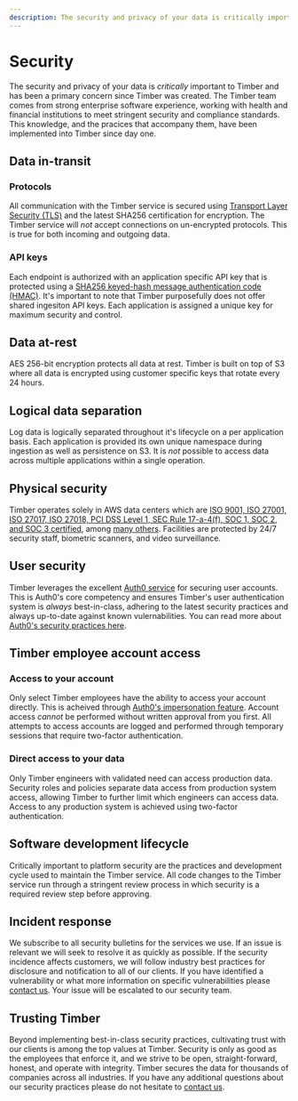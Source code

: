 ```yaml
---
description: The security and privacy of your data is critically important to Timber.
---
```

# Security

The security and privacy of your data is _critically_ important to Timber and has been a primary concern since Timber was created. The Timber team comes from strong enterprise software experience, working with health and financial institutions to meet stringent security and compliance standards. This knowledge, and the pracices that accompany them, have been implemented into Timber since day one.

## Data in-transit

### Protocols

All communication with the Timber service is secured using [Transport Layer Security (TLS)](https://en.wikipedia.org/wiki/Transport_Layer_Security) and the latest SHA256 certification for encryption. The Timber service will _not_ accept connections on un-encrypted protocols. This is true for both incoming and outgoing data.

### API keys

Each endpoint is authorized with an application specific API key that is protected using a [SHA256 keyed-hash message authentication code (HMAC)](https://en.wikipedia.org/wiki/Hash-based_message_authentication_code). It's important to note that Timber purposefully does not offer shared ingesiton API keys. Each application is assigned a unique key for maximum security and control.

## Data at-rest

AES 256-bit encryption protects all data at rest. Timber is built on top of S3 where all data is encrypted using customer specific keys that rotate every 24 hours.

## Logical data separation

Log data is logically separated throughout it's lifecycle on a per application basis. Each application is provided its own unique namespace during ingestion as well as persistence on S3. It is _not_ possible to access data across multiple applications within a single operation.

## Physical security

Timber operates solely in AWS data centers which are [ISO 9001, ISO 27001, ISO 27017, ISO 27018, PCI DSS Level 1, SEC Rule 17-a-4(f), SOC 1, SOC 2, and SOC 3 certified](https://aws.amazon.com/compliance/), among [many others](https://aws.amazon.com/compliance/). Facilities are protected by 24/7 security staff, biometric scanners, and video surveillance.

## User security

Timber leverages the excellent [Auth0 service](https://auth0.com/) for securing user accounts. This is Auth0's core competency and ensures Timber's user authentication system is _always_ best-in-class, adhering to the latest security practices and always up-to-date against known vulernabilities. You can read more about [Auth0's security practices here](https://auth0.com/security).

## Timber employee account access

### Access to your account

Only select Timber employees have the ability to access your account directly. This is acheived through [Auth0's impersonation feature](https://auth0.com/docs/user-profile/user-impersonation). Account access _cannot_ be performed without written approval from you first. All attempts to access accounts are logged and performed through temporary sessions that require two-factor authentication.

### Direct access to your data

Only Timber engineers with validated need can access production data. Security roles and policies separate data access from production system access, allowing Timber to further limit which engineers can access data. Access to any production system is achieved using two-factor authentication.

## Software development lifecycle

Critically important to platform security are the practices and development cycle used to maintain the Timber service. All code changes to the Timber service run through a stringent review process in which security is a required review step before approving.

## Incident response

We subscribe to all security bulletins for the services we use. If an issue is relevant we will seek to resolve it as quickly as possible. If the security incidence affects customers, we will follow industry best practices for disclosure and notification to all of our clients. If you have identified a vulnerability or what more information on specific vulnerabilities please [contact us](mailto:support@timber.io). Your issue will be escalated to our security team.

## Trusting Timber

Beyond implementing best-in-class security practices, cultivating trust with our clients is among the top values at Timber. Security is only as good as the employees that enforce it, and we strive to be open, straight-forward, honest, and operate with integrity. Timber secures the data for thousands of companies across all industries. If you have any additional questions about our security practices please do not hesitate to [contact us](mailto:support@timber.io).

